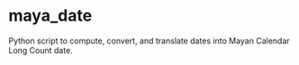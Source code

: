 # maya_date
Python script to compute, convert, and translate dates into Mayan Calendar Long Count date.

